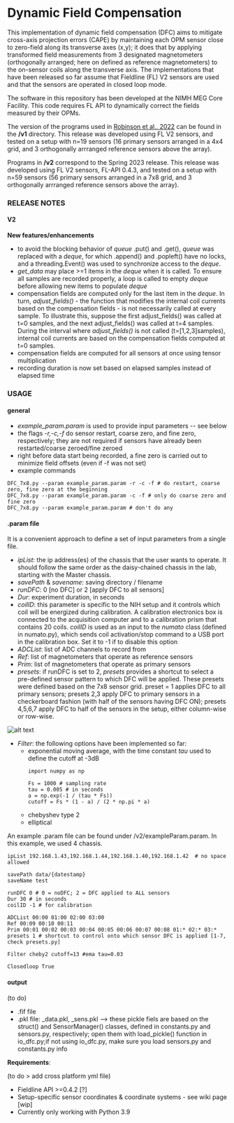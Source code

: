 # Dynamic Field Compensation

This implementation of dynamic field compensation (DFC) aims to mitigate cross-axis projection errors (CAPE) by maintaining each OPM sensor close to zero-field along its transverse axes (x,y); it does that by applying transformed field measurements from 3 designated magnetometers (orthogonally arranged; here on defined as reference magnetometers) to the on-sensor coils along the transverse axis. The implementations that have been released so far assume that Fieldline (FL) V2 sensors are used and that the sensors are operated in closed loop mode.

The software in this repository has been developed at the NIMH MEG Core Facility. This code requires FL API to dynamically correct the fields measured by their OPMs. 

The version of the programs used in [Robinson et al., 2022](https://www.sciencedirect.com/science/article/pii/S1053811922006747?via%3Dihub) can be found in the **/v1** directory. This release was developed using FL V2 sensors, and tested on a setup with n=19 sensors (16 primary sensors arranged in a 4x4 grid, and 3 orthogonally arrranged reference sensors above the array).

Programs in **/v2** correspond to the Spring 2023 release. This release was developed using FL V2 sensors, FL-API 0.4.3, and tested on a setup with n=59 sensors (56 primary sensors arranged in a 7x8 grid, and 3 orthogonally arrranged reference sensors above the array).

### RELEASE NOTES
#### V2
**New features/enhancements**
- to avoid the blocking behavior of *queue* .put() and .get(), *queue* was replaced with a *deque*, for which .append() and .popleft() have no locks, and a threading.Event() was used to synchronize access to the *deque*.
- *get_data* may place >=1 items in the *deque* when it is called. To ensure all samples are recorded properly, a loop is called to empty *deque* before allowing new items to populate *deque*
- compensation fields are computed only for the last item in the *deque*. In turn, *adjust_fields()* - the function that modifies the internal coil currents based on the compensation fields - is not necessarily called at every sample. To illustrate this, suppose the first adjust_fields() was called at t=0 samples, and the next adjust_fields() was called at t=4 samples. During the interval where *adjust_fields()* is not called (t=[1,2,3]samples), internal coil currents are based on the compensation fields computed at t=0 samples.
- compensation fields are computed for all sensors at once using tensor multiplication
- recording duration is now set based on elapsed samples instead of elapsed time

### USAGE 

#### general
- *example_param.param* is used to provide input parameters -- see below
- the flags *-r,-c,-f* do sensor restart, coarse zero, and fine zero, respectively; they are not required if sensors have already been restarted/coarse zeroed/fine zeroed
- right before data start being recorded, a fine zero is carried out to minimize field offsets (even if -f was not set)
- example commands
``` 
DFC_7x8.py --param example_param.param -r -c -f # do restart, coarse zero, fine zero at the beginning
DFC_7x8.py --param example_param.param -c -f # only do coarse zero and fine zero
DFC_7x8.py --param example_param.param # don't do any
```

#### .param file

It is a convenient approach to define a set of input parameters from a single file.
- _ipList_: the ip address(es) of the chassis that the user wants to operate. It should follow the same order as the daisy-chained chassis in the lab, starting with the Master chassis. 
- _savePath_ & _savename_: saving directory / filename
- _runDFC_: 0 [no DFC] or 2 [apply DFC to all sensors] 
- _Dur_: experiment duration, in seconds
- _coilID_: this parameter is specific to the NIH setup and it controls which coil will be energized during calibration. A calibration electronics box is connected to the acquisition computer and to a calibration prism that contains 20 coils. _coilID_ is used as an input to the _numato_ class (defined in numato.py), which sends coil activation/stop command to a USB port in the calibration box. Set it to -1 if to disable this option
- _ADCList_: list of ADC channels to record from
- _Ref_: list of magnetometers that operate as reference sensors
- _Prim_: list of magnetometers that operate as primary sensors
- _presets_: if runDFC is set to 2, _presets_ provides a shortcut to select a pre-defined sensor pattern to which DFC will be applied. These presets were defined based on the 7x8 sensor grid.  preset = 1 applies DFC to all primary sensors; presets 2,3 apply DFC to primary sensors in a checkerboard fashion (with half of the sensors having DFC ON); presets 4,5,6,7 apply DFC to half of the sensors in the setup, either column-wise or row-wise. 

![alt text](https://user-images.githubusercontent.com/74140759/235463624-dcb93fef-cf2c-4365-be71-6a678fe584a4.png)

- _Filter_: the following options have been implemented so far: 
  - exponential moving average, with the time constant _tau_ used to define the cutoff at -3dB
    ```
    import numpy as np
    
    Fs = 1000 # sampling rate 
    tau = 0.005 # in seconds
    a = np.exp(-1 / (tau * Fs))
    cutoff = Fs * (1 - a) / (2 * np.pi * a)
    ```
  - chebyshev type 2 
  - elliptical 

An example .param file can be found under /v2/exampleParam.param. In this example, we used 4 chassis.
```
ipList 192.168.1.43,192.168.1.44,192.168.1.40,192.168.1.42	# no space allowed

savePath data/{datestamp}
saveName test 

runDFC 0 # 0 = noDFC; 2 = DFC applied to ALL sensors
Dur 30 # in seconds
coilID -1 # for calibration

ADCList 00:00 01:00 02:00 03:00
Ref 00:09 00:10 00:11 
Prim 00:01 00:02 00:03 00:04 00:05 00:06 00:07 00:08 01:* 02:* 03:*
presets 1 # shortcut to control onto which sensor DFC is applied [1-7, check presets.py] 

Filter cheby2 cutoff=13 #ema tau=0.03

Closedloop True
```


#### output

(to do)
- .fif file
- .pkl file: _data.pkl, _sens.pkl --> these pickle fiels are based on the struct() and SensorManager() classes, defined in constants.py and sensors.py, respectively; open them with load_pickle() function in io_dfc.py;if not using io_dfc.py, make sure you load sensors.py and constants.py info 

**Requirements**:

(to do > add cross platform yml file)
- Fieldline API >=0.4.2 [?]
- Setup-specific sensor coordinates & coordinate systems - see wiki page [wip]
- Currently only working with Python 3.9
